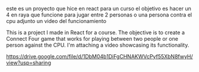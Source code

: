 este es un proyecto que hice en react para un curso el objetivo es hacer un 4 en raya que funcione para jugar entre 2 personas o una persona contra el cpu adjunto un video del funcionamiento


This is a project I made in React for a course. The objective is to create a Connect Four game that works for playing between two people or one person against the CPU. I'm attaching a video showcasing its functionality.



https://drive.google.com/file/d/1DbM04b1DiFgCHNAKWVcPyf55XbN8fwyH/view?usp=sharing
